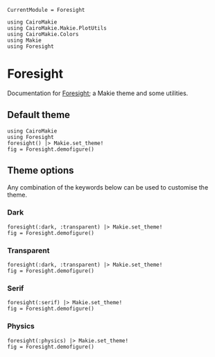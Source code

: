 ```@meta
CurrentModule = Foresight
```

```@setup foresight
using CairoMakie
using CairoMakie.Makie.PlotUtils
using CairoMakie.Colors
using Makie
using Foresight
```

# Foresight

Documentation for [Foresight](https://github.com/brendanjohnharris/Foresight.jl); a Makie theme and some utilities.


## Default theme
```@example foresight
using CairoMakie
using Foresight
foresight() |> Makie.set_theme!
fig = Foresight.demofigure()
```

## Theme options
Any combination of the keywords below can be used to customise the theme.
### Dark
```@example foresight
foresight(:dark, :transparent) |> Makie.set_theme!
fig = Foresight.demofigure()
```

### Transparent
```@example foresight
foresight(:dark, :transparent) |> Makie.set_theme!
fig = Foresight.demofigure()
```

### Serif
```@example foresight
foresight(:serif) |> Makie.set_theme!
fig = Foresight.demofigure()
```

### Physics
```@example foresight
foresight(:physics) |> Makie.set_theme!
fig = Foresight.demofigure()
```
